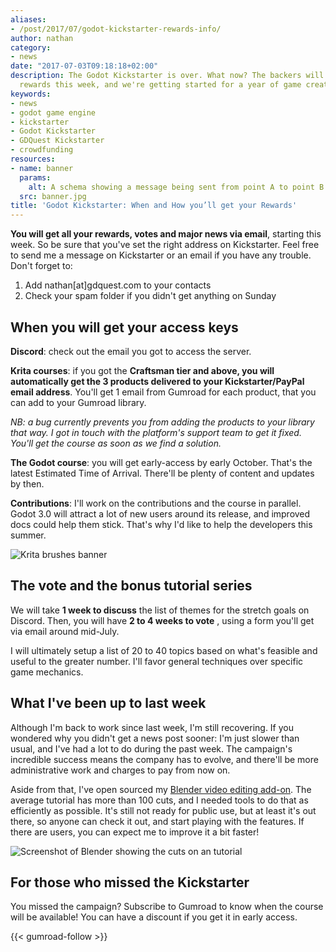 ```yaml
---
aliases:
- /post/2017/07/godot-kickstarter-rewards-info/
author: nathan
category:
- news
date: "2017-07-03T09:18:18+02:00"
description: The Godot Kickstarter is over. What now? The backers will get their first
  rewards this week, and we're getting started for a year of game creation tutorials.
keywords:
- news
- godot game engine
- kickstarter
- Godot Kickstarter
- GDQuest Kickstarter
- crowdfunding
resources:
- name: banner
  params:
    alt: A schema showing a message being sent from point A to point B
  src: banner.jpg
title: 'Godot Kickstarter: When and How you’ll get your Rewards'
---
```



**You will get all your rewards, votes and major news via email**, starting this week. So be sure that you've set the right address on Kickstarter. Feel free to send me a message on Kickstarter or an email if you have any trouble. Don't forget to:

1. Add nathan[at]gdquest.com to your contacts
1. Check your spam folder if you didn't get anything on Sunday


## When you will get your access keys

**Discord**: check out the email you got to access the server.

**Krita courses**: if you got the **Craftsman tier and above, you will automatically get the 3 products delivered to your Kickstarter/PayPal email address**. You'll get 1 email from Gumroad for each product, that you can add to your Gumroad library. 

_NB: a bug currently prevents you from adding the products to your library that way. I got in touch with the platform's support team to get it fixed. You'll get the course as soon as we find a solution._

**The Godot course**: you will get early-access by early October. That's the latest Estimated Time of Arrival. There'll be plenty of content and updates by then.

**Contributions**: I'll work on the contributions and the course in parallel. Godot 3.0 will attract a lot of new users around its release, and improved docs could help them stick. That's why I'd like to help the developers this summer.

![Krita brushes banner](/img/page/krita-brushes/krita-brushes-banner-lite.jpg)


## The vote and the bonus tutorial series

We will take **1 week to discuss** the list of themes for the stretch goals on Discord. Then, you will have **2 to 4 weeks to vote** , using a form you'll get via email around mid-July.

I will ultimately setup a list of 20 to 40 topics based on what's feasible and useful to the greater number. I'll favor general techniques over specific game mechanics.


## What I've been up to last week

Although I'm back to work since last week, I'm still recovering. If you wondered why you didn't get a news post sooner: I'm just slower than usual, and I've had a lot to do during the past week. The campaign's incredible success means the company has to evolve, and there'll be more administrative work and charges to pay from now on.

Aside from that, I've open sourced my [Blender video editing add-on](//github.com/GDQuest/GDQuest-VSE). The average tutorial has more than 100 cuts, and I needed tools to do that as efficiently as possible. It's still not ready for public use, but at least it's out there, so anyone can check it out, and start playing with the features. If there are users, you can expect me to improve it a bit faster!

![Screenshot of Blender showing the cuts on an tutorial](cuts-on-tutorials.jpg)


## For those who missed the Kickstarter

You missed the campaign? Subscribe to Gumroad to know when the course will be available! You can have a discount if you get it in early access.

{{< gumroad-follow >}}
